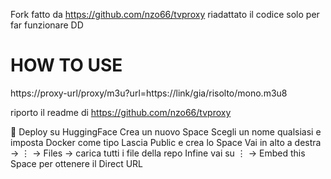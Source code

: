 Fork fatto da https://github.com/nzo66/tvproxy riadattato il codice solo per far funzionare DD

# HOW TO USE

https://proxy-url/proxy/m3u?url=https://link/gia/risolto/mono.m3u8


riporto il readme di https://github.com/nzo66/tvproxy

🤗 Deploy su HuggingFace
Crea un nuovo Space
Scegli un nome qualsiasi e imposta Docker come tipo
Lascia Public e crea lo Space
Vai in alto a destra → ⋮ → Files → carica tutti i file della repo
Infine vai su ⋮ → Embed this Space per ottenere il Direct URL

